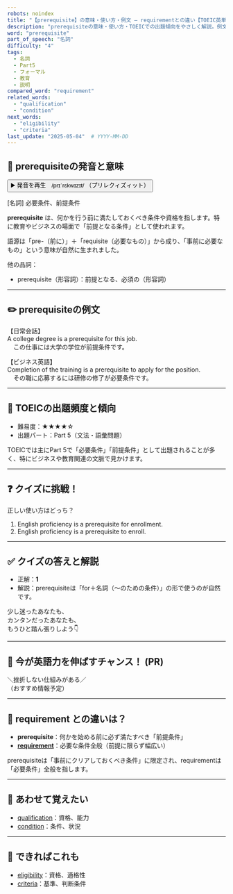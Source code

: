 ```yaml
---
robots: noindex
title: "【prerequisite】の意味・使い方・例文 ― requirementとの違い【TOEIC英単語】"
description: "prerequisiteの意味・使い方・TOEICでの出題傾向をやさしく解説。例文・クイズ付きでrequirementとの違いもわかりやすく学べます。"
word: "prerequisite"
part_of_speech: "名詞"
difficulty: "4"
tags:
  - 名詞
  - Part5
  - フォーマル
  - 教育
  - 説明
compared_word: "requirement"
related_words:
  - "qualification"
  - "condition"
next_words:
  - "eligibility"
  - "criteria"
last_update: "2025-05-04"  # YYYY-MM-DD
---
```


## 🔰 prerequisiteの発音と意味

<button class="play-audio" onclick="playTTS('prerequisite')">
  <span class="play-audio-main">
    ▶️ 発音を再生　/prɪˈrɛkwɪzɪt/
  </span>
  <span class="play-audio-sub">
    （プリレクィズィット）
  </span>
</button>

[名詞] 必要条件、前提条件

**prerequisite** は、何かを行う前に満たしておくべき条件や資格を指します。特に教育やビジネスの場面で「前提となる条件」として使われます。

語源は「pre-（前に）」＋「requisite（必要なもの）」から成り、「事前に必要なもの」という意味が自然に生まれました。

他の品詞：  
- prerequisite（形容詞）：前提となる、必須の（形容詞）

---

## ✏️ prerequisiteの例文

【日常会話】  
A college degree is a prerequisite for this job.  
　この仕事には大学の学位が前提条件です。

【ビジネス英語】  
Completion of the training is a prerequisite to apply for the position.  
　その職に応募するには研修の修了が必要条件です。

---

## 🎯 TOEICの出題頻度と傾向

- 難易度：★★★★☆
- 出題パート：Part 5（文法・語彙問題）

TOEICでは主にPart 5で「必要条件」「前提条件」として出題されることが多く、特にビジネスや教育関連の文脈で見かけます。

---

## ❓ クイズに挑戦！

正しい使い方はどっち？

1. English proficiency is a prerequisite for enrollment.  
2. English proficiency is a prerequisite to enroll.

---

## ✅ クイズの答えと解説

- 正解：**1**
- 解説：prerequisiteは「for＋名詞（～のための条件）」の形で使うのが自然です。

少し迷ったあなたも、  
カンタンだったあなたも、  
もうひと踏ん張りしよう👇️

---

## 🚀 今が英語力を伸ばすチャンス！ (PR)

<div class="info-center">
＼挫折しない仕組みがある／<br>  
（おすすめ情報予定）
</div>

---

## 🤔  requirement との違いは？

- **prerequisite**：何かを始める前に必ず満たすべき「前提条件」
- **[requirement](/word/requirement/)**：必要な条件全般（前提に限らず幅広い）

prerequisiteは「事前にクリアしておくべき条件」に限定され、requirementは「必要条件」全般を指します。

---

## 🧩 あわせて覚えたい

- [qualification](/word/qualification/)：資格、能力
- [condition](/word/condition/)：条件、状況

---

## 📖 できればこれも

- [eligibility](/word/eligibility/)：資格、適格性
- [criteria](/word/criteria/)：基準、判断条件

<!-- cvid: aid04_bid35 -->
